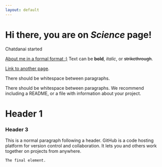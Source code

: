 ```yaml
---
layout: default
---
```

# Hi there, you are on _Science_ page!

Chatdanai started 

<a href="/cv/C Lumdee, CV.pdf" target="_blank">About me in a formal format :)</a>
Text can be **bold**, _italic_, or ~~strikethrough~~.

[Link to another page](another-page).

There should be whitespace between paragraphs.

There should be whitespace between paragraphs. We recommend including a README, or a file with information about your project.

# Header 1

### Header 3

This is a normal paragraph following a header. GitHub is a code hosting platform for version control and collaboration. It lets you and others work together on projects from anywhere.


```
The final element.
```
